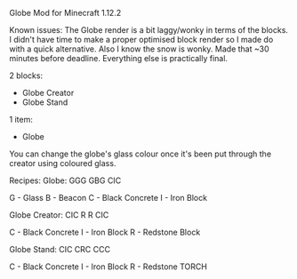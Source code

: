 Globe Mod for Minecraft 1.12.2

Known issues: The Globe render is a bit laggy/wonky in terms of the blocks. I didn't have time to make a proper optimised block render so I made do with a quick alternative. Also I know the snow is wonky. Made that ~30 minutes before deadline. Everything else is practically final.

2 blocks:
- Globe Creator
- Globe Stand

1 item:
- Globe

You can change the globe's glass colour once it's been put through the creator using coloured glass.

Recipes:
Globe:
GGG
GBG
CIC

G - Glass
B - Beacon
C - Black Concrete
I - Iron Block


Globe Creator:
CIC
R R
CIC

C - Black Concrete
I - Iron Block
R - Redstone Block


Globe Stand:
CIC
CRC
CCC

C - Black Concrete
I - Iron Block
R - Redstone TORCH